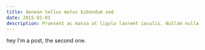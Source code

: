 ```yaml
---
title: Aenean tellus metus bibendum sed
date: 2015-01-01
description: Praesent ac massa at ligula laoreet iaculis. Nullam nulla eros, ultricies sit amet, nonummy id, imperdiet feugiat, pede.
---
```


hey I'm a post, the second one.
